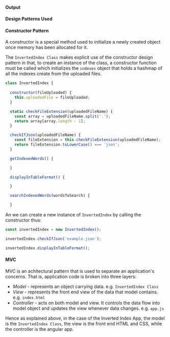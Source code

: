 #### Output

#### Design Patterns Used

#### Constructor Pattern
A constructor is a special method used to initialize a newly created object once memory has been allocated for it. 

The `InvertedIndex Class` makes explicit use of the constructor design pattern in that, to create an instance of the class, a constructor function must be called which initializes the `indexes` object that holds a hashmap of all the indexes create from the uploaded files.

```javascript
class InvertedIndex {
  
  constructor(fileUploaded) {
    this.uploadedFile = fileUploaded;
  }

  static checkFileExtension(uploadedFileName) {
    const array = uploadedFileName.split('.');
    return array[array.length - 1];
  }

  checkIfJson(uploadedFileName) {
    const fileExtension = this.checkFileExtension(uploadedFileName);
    return fileExtension.toLowerCase() === 'json';
  }

  getIndexedWords() {

  }

  displayInTableFormat() {

  }

  searchIndexedWords(wordsToSearch) {

  }

```
An we can create a new instance of `InvertedIndex` by calling the constructor thus:
```javascript
const invertedIndex = new InvertedIndex();

invertedIndex.checkIfJson('example.json');

invertedIndex.displayInTableFormat();
```

#### MVC
MVC is an achitectural pattern that is used to separate an application's concerns. That is, application code is broken into three layers:
- *Model* - represents an object carrying data. e.g. `InvertedIndex Class`
- *View* - represents the front end view of the data that model contains. e.g. `index.html`
- *Controller* - acts on both model and view. It controls the data flow into model object and updates the view whenever data changes. e.g. `app.js`

Hence as explained above, in the case of the Inverted Index App, the model is the `InvertedIndex Class`, the view is the front end HTML and CSS, while the controller is the angular app.

